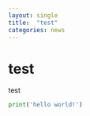 ```yaml
---
layout: single
title:  "test"
categories: news
---
```


# test

test


```python
print('hello world!')
```